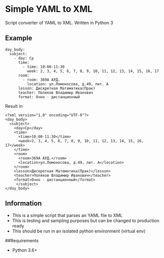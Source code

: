 # Simple YAML to XML
Script converter of YAML to XML. Written in Python 3

## Example
```
day_body:
  subject:
    - day: Ср
      time:
        - time: 10:00-11:30
          week: 2, 3, 4, 5, 6, 7, 8, 9, 10, 11, 12, 13, 14, 15, 16, 17
      room:
        - room: 369A АУД.
          location: ул.Ломоносова, д.49, лит. А
      lesson: Дискретная Математика(Прак)
      teacher: Поляков Владимир Иванович
      format: Очно - дистанционный
```
Result in
```
<?xml version="1.0" encoding="UTF-8"?>
<day_body>
  <subject>
    <day>Ср</day>
    <time>
      <time>10:00-11:30</time>
      <week>2, 3, 4, 5, 6, 7, 8, 9, 10, 11, 12, 13, 14, 15, 16, 17</week>
    </time>
    <room>
      <room>369A АУД.</room>
      <location>ул.Ломоносова, д.49, лит. А</location>
    </room>
    <lesson>Дискретная Математика(Прак)</lesson>
    <teacher>Поляков Владимир Иванович</teacher>
    <format>Очно - дистанционный</format>
     </subject>
</day_body>
```
## Information
* This is a simple script that parses an YAML file to XML
* This is testing and sampling purposes but can be changed to production ready
* This should be run in an isolated python environment (virtual env)

##Requirements
* Python 3.6+
